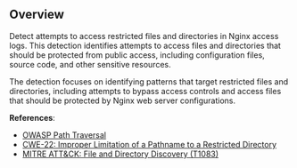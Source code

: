 ## Overview

Detect attempts to access restricted files and directories in Nginx access logs. This detection identifies attempts to access files and directories that should be protected from public access, including configuration files, source code, and other sensitive resources.

The detection focuses on identifying patterns that target restricted files and directories, including attempts to bypass access controls and access files that should be protected by Nginx web server configurations.

**References**:
- [OWASP Path Traversal](https://owasp.org/www-community/attacks/Path_Traversal)
- [CWE-22: Improper Limitation of a Pathname to a Restricted Directory](https://cwe.mitre.org/data/definitions/22.html)
- [MITRE ATT&CK: File and Directory Discovery (T1083)](https://attack.mitre.org/techniques/T1083/) 